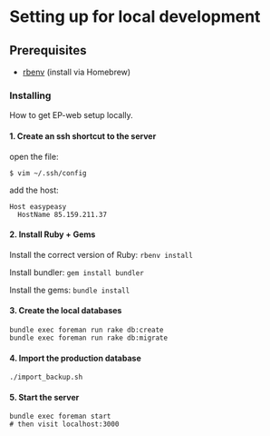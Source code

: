 Setting up for local development
================================

## Prerequisites

* [rbenv][1] (install via Homebrew)

[1]: https://github.com/sstephenson/rbenv#homebrew-on-mac-os-x


### Installing

How to get EP-web setup locally.

#### 1. Create an ssh shortcut to the server


open the file:

    $ vim ~/.ssh/config

add the host:

    Host easypeasy
      HostName 85.159.211.37

#### 2. Install Ruby + Gems

Install the correct version of Ruby: `rbenv install`

Install bundler: `gem install bundler`

Install the gems: `bundle install`

#### 3. Create the local databases

    bundle exec foreman run rake db:create
    bundle exec foreman run rake db:migrate

#### 4. Import the production database

    ./import_backup.sh

#### 5. Start the server

    bundle exec foreman start
    # then visit localhost:3000
